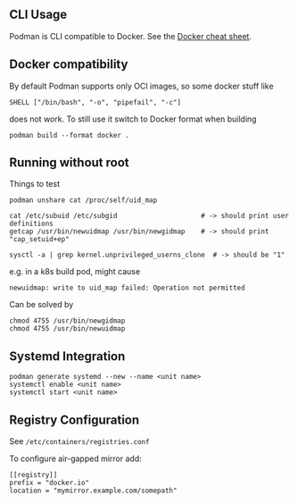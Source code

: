 ## CLI Usage

Podman is CLI compatible to Docker. See the [Docker cheat sheet](/cheat-sheet/Docker).

## Docker compatibility

By default Podman supports only OCI images, so some docker stuff like

    SHELL ["/bin/bash", "-o", "pipefail", "-c"]

does not work. To still use it switch to Docker format when building

    podman build --format docker .

## Running without root

Things to test

    podman unshare cat /proc/self/uid_map

    cat /etc/subuid /etc/subgid                     # -> should print user definitions    
    getcap /usr/bin/newuidmap /usr/bin/newgidmap    # -> should print "cap_setuid+ep"
    
    sysctl -a | grep kernel.unprivileged_userns_clone  # -> should be "1"

e.g. in a k8s build pod, might cause

    newuidmap: write to uid_map failed: Operation not permitted

Can be solved by

    chmod 4755 /usr/bin/newgidmap
    chmod 4755 /usr/bin/newuidmap

## Systemd Integration

    podman generate systemd --new --name <unit name>
    systemctl enable <unit name>
    systemctl start <unit name>

## Registry Configuration

See `/etc/containers/registries.conf`

To configure air-gapped mirror add:

    [[registry]]
    prefix = "docker.io"
    location = "mymirror.example.com/somepath"
